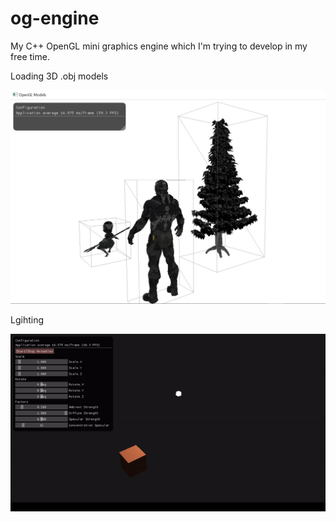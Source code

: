 # og-engine
My C++ OpenGL mini graphics engine which I'm trying to develop in my free time.

Loading 3D .obj models

![alt tag](https://raw.githubusercontent.com/lukascode/og-engine/master/example1.PNG)

Lgihting

![alt tag](https://raw.githubusercontent.com/lukascode/og-engine/master/example2.gif)
